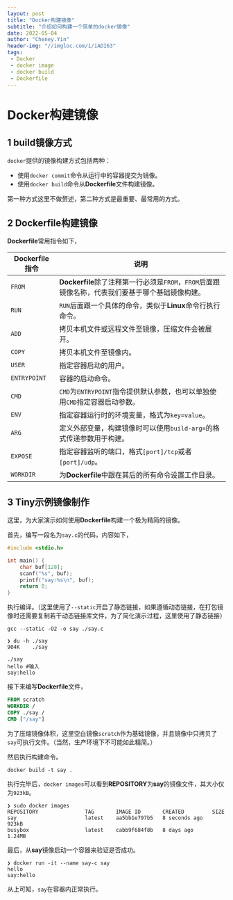 ```yaml
---
layout: post
title: "Docker构建镜像"
subtitle: "介绍如何构建一个简单的docker镜像"
date: 2022-05-04
author: "Cheney.Yin"
header-img: "//imgloc.com/i/iADI63"
tags:
 - Docker
 - docker image
 - docker build
 - Dockerfile
---
```


# Docker构建镜像

## 1 build镜像方式

`docker`提供的镜像构建方式包括两种：

- 使用`docker commit`命令从运行中的容器提交为镜像。
- 使用`docker build`命令从**Dockerfile**文件构建镜像。

第一种方式这里不做赘述，第二种方式是最重要、最常用的方式。

## 2 Dockerfile构建镜像

**Dockerfile**常用指令如下，

| **Dockerfile**指令 | 说明                                                         |
| ------------------ | ------------------------------------------------------------ |
| `FROM`             | **Dockerfile**除了注释第一行必须是`FROM`，`FROM`后面跟镜像名称，代表我们要基于哪个基础镜像构建。 |
| `RUN`              | `RUN`后面跟一个具体的命令，类似于**Linux**命令行执行命令。   |
| `ADD`              | 拷贝本机文件或远程文件至镜像，压缩文件会被展开。             |
| `COPY`             | 拷贝本机文件至镜像内。                                       |
| `USER`             | 指定容器启动的用户。                                         |
| `ENTRYPOINT`       | 容器的启动命令。                                             |
| `CMD`              | `CMD`为`ENTRYPOINT`指令提供默认参数，也可以单独使用`CMD`指定容器启动参数。 |
| `ENV`              | 指定容器运行时的环境变量，格式为`key=value`。                |
| `ARG`              | 定义外部变量，构建镜像时可以使用`build-arg=`的格式传递参数用于构建。 |
| `EXPOSE`           | 指定容器监听的端口，格式`[port]/tcp`或者`[port]/udp`。       |
| `WORKDIR`          | 为**Dockerfile**中跟在其后的所有命令设置工作目录。           |

## 3 Tiny示例镜像制作

这里，为大家演示如何使用**Dockerfile**构建一个极为精简的镜像。

首先，编写一段名为`say.c`的代码，内容如下，

```c
#include <stdio.h>

int main() {
	char buf[128];
	scanf("%s", buf);
	printf("say:%s\n", buf);
	return 0;
}
```

执行编译。（这里使用了`--static`开启了静态链接，如果遵循动态链接，在打包镜像时还需要复制若干动态链接库文件，为了简化演示过程，这里使用了静态链接）

```shell
gcc --static -O2 -o say ./say.c
```

```shell
❯ du -h ./say
904K	./say
```

```shell
./say
hello #输入
say:hello
```

接下来编写**Dockerfile**文件，

```dockerfile
FROM scratch
WORKDIR /
COPY ./say /
CMD ["/say"]
```

为了压缩镜像体积，这里空白镜像`scratch`作为基础镜像，并且镜像中只拷贝了`say`可执行文件。（当然，生产环境下不可能如此精简。）

然后执行构建命令。

```shell
docker build -t say .
```

执行完毕后，`docker images`可以看到**REPOSITORY**为**say**的镜像文件，其大小仅为`923kB`。

```shell
❯ sudo docker images
REPOSITORY               TAG       IMAGE ID       CREATED         SIZE
say                      latest    aa5bb1e797b5   8 seconds ago   923kB
busybox                  latest    cabb9f684f8b   8 days ago      1.24MB
```

最后，从**say**镜像启动一个容器来验证是否成功。

```shell
❯ docker run -it --name say-c say
hello
say:hello
```

从上可知，`say`在容器内正常执行。
